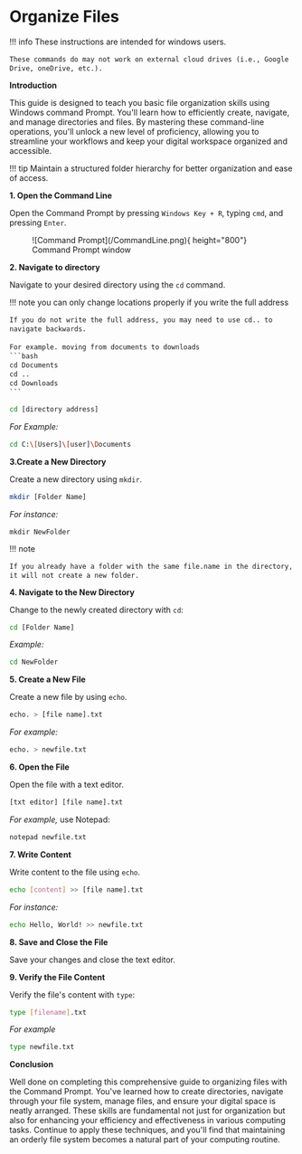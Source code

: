 # Organize Files

!!! info
    These instructions are intended for windows users.

    These commands do may not work on external cloud drives (i.e., Google Drive, oneDrive, etc.).

<b> Introduction</b>
 
This guide is designed to teach you basic file organization skills using Windows command Prompt.
You'll learn how to efficiently create, navigate, and manage directories and files. By mastering these 
command-line operations, you'll unlock a new level of proficiency, allowing you to 
streamline your workflows and keep your digital workspace organized and accessible.

!!! tip
    Maintain a structured folder hierarchy for better organization and ease of access.

<b> 1. Open the Command Line</b> 

Open the Command Prompt by pressing `Windows Key + R`, typing `cmd`, and pressing
`Enter`.

<figure markdown="span">
![Command Prompt](/CommandLine.png){ height="800"}
<figcaption>Command Prompt window</figcaption>
</figure>

<b> 2. Navigate to directory </b> 

Navigate to your desired directory using the `cd` command. 

!!! note
    you can only change locations properly if you write the full address

    If you do not write the full address, you may need to use cd.. to navigate backwards.

    For example. moving from documents to downloads
    ```bash
    cd Documents
    cd ..
    cd Downloads
    ``` 

```bash
cd [directory address]
```

<i> For Example: </i>
```bash
cd C:\[Users]\[user]\Documents
```




<b> 3.Create a New Directory </b>

Create a new directory using `mkdir`. 

```bash
mkdir [Folder Name]
```

<i> For instance: </i>
```
mkdir NewFolder
```

!!! note

    If you already have a folder with the same file.name in the directory, it will not create a new folder.


<b> 4. Navigate to the New Directory </b>

Change to the newly created directory with `cd`:
```bash
cd [Folder Name]
```

<i> Example: </i>
```bash
cd NewFolder
```

<b> 5. Create a New File </b>

Create a new file by using `echo`. 
```bash
echo. > [file name].txt
```

<i> For example: </i>
```bash
echo. > newfile.txt
```

<b> 6. Open the File </b>

Open the file with a text editor.
```bash
[txt editor] [file name].txt
``` 

<i> For example, </i> use Notepad: 

```bash
notepad newfile.txt
```

<b> 7. Write Content </b>

Write content to the file using `echo`. 
```bash
echo [content] >> [file name].txt
```

<i> For instance: </i>
```bash
echo Hello, World! >> newfile.txt
```

<b> 8. Save and Close the File </b>

Save your changes and close the text editor.

<b> 9. Verify the File Content </b>

Verify the file's content with `type`:

```bash
type [filename].txt
```
<i> For example </i>
```bash
type newfile.txt
```




<b>Conclusion</b>

Well done on completing this comprehensive guide to organizing files with the 
Command Prompt. You've learned how to create directories, navigate through your 
file system, manage files, and ensure your digital space is neatly arranged. These
skills are fundamental not just for organization but also for enhancing your 
efficiency and effectiveness in various computing tasks. Continue to apply these 
techniques, and you'll find that maintaining an orderly file system becomes a 
natural part of your computing routine.
